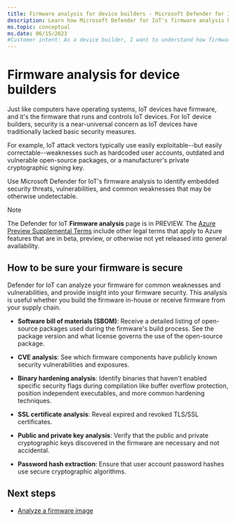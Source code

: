 ```yaml
---
title: Firmware analysis for device builders - Microsoft Defender for IoT
description: Learn how Microsoft Defender for IoT's firmware analysis helps device builders to market and deploy highly secure IoT/OT devices.
ms.topic: conceptual
ms.date: 06/15/2023
#Customer intent: As a device builder, I want to understand how firmware analysis can help secure my IoT/OT devices and products.
---
```


# Firmware analysis for device builders

Just like computers have operating systems, IoT devices have firmware, and it's the firmware that runs and controls IoT devices. For IoT device builders, security is a near-universal concern as IoT devices have traditionally lacked basic security measures.

For example, IoT attack vectors typically use easily exploitable--but easily correctable--weaknesses such as hardcoded user accounts, outdated and vulnerable open-source packages, or a manufacturer's private cryptographic signing key. 

Use Microsoft Defender for IoT's firmware analysis to identify embedded security threats, vulnerabilities, and common weaknesses that may be otherwise undetectable.

> [!NOTE]
> The Defender for IoT **Firmware analysis** page is in PREVIEW. The [Azure Preview Supplemental Terms](https://azure.microsoft.com/support/legal/preview-supplemental-terms/) include other legal terms that apply to Azure features that are in beta, preview, or otherwise not yet released into general availability.
>

## How to be sure your firmware is secure

Defender for IoT can analyze your firmware for common weaknesses and vulnerabilities, and provide insight into your firmware security. This analysis is useful whether you build the firmware in-house or receive firmware from your supply chain.

- **Software bill of materials (SBOM)**: Receive a detailed listing of open-source packages used during the firmware's build process. See the package version and what license governs the use of the open-source package.

- **CVE analysis**: See which firmware components have publicly known security vulnerabilities and exposures.

- **Binary hardening analysis**: Identify binaries that haven't enabled specific security flags during compilation like buffer overflow protection, position independent executables, and more common hardening techniques.

- **SSL certificate analysis**: Reveal expired and revoked TLS/SSL certificates.

- **Public and private key analysis**: Verify that the public and private cryptographic keys discovered in the firmware are necessary and not accidental.

- **Password hash extraction**: Ensure that user account password hashes use secure cryptographic algorithms.  

## Next steps

- [Analyze a firmware image](tutorial-analyze-firmware.md)
